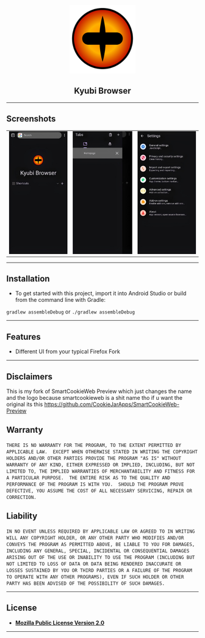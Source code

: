 <p align="center"><a href="#"><img src="Images/14-149823_naruto-eye-png-television-the-drug-of-the.png"
" height="180" title="Kyubi Browser" alt="Kyubi Browser"></a></p>

<h2 align="center"><b>Kyubi Browser</b></h2>
<p align="center">

---

## Screenshots

<table>
 <tr>
 <td><img src="Images/photo_5908883884509085941_y.jpg" /></td>
 <td><img src="Images/photo_5908883884509085940_y.jpg" /></td>
 <td><img src="Images/photo_5908883884509085939_y.jpg" /></td>
 </tr>
</table>

---

## Installation

- To get started with this project, import it into Android Studio or build from the command line with Gradle:
 
 `gradlew assembleDebug` or `./gradlew assembleDebug`

---

## Features

- Different UI from your typical Firefox Fork

---

## Disclaimers

This is my fork of SmartCookieWeb Preview which just changes the name and the logo because smartcookieweb is a shit name
tho if u want the original its this <link>https://github.com/CookieJarApps/SmartCookieWeb-Preview</link>

## Warranty

  `THERE IS NO WARRANTY FOR THE PROGRAM, TO THE EXTENT PERMITTED BY
APPLICABLE LAW.  EXCEPT WHEN OTHERWISE STATED IN WRITING THE COPYRIGHT
HOLDERS AND/OR OTHER PARTIES PROVIDE THE PROGRAM "AS IS" WITHOUT WARRANTY
OF ANY KIND, EITHER EXPRESSED OR IMPLIED, INCLUDING, BUT NOT LIMITED TO,
THE IMPLIED WARRANTIES OF MERCHANTABILITY AND FITNESS FOR A PARTICULAR
PURPOSE.  THE ENTIRE RISK AS TO THE QUALITY AND PERFORMANCE OF THE PROGRAM
IS WITH YOU.  SHOULD THE PROGRAM PROVE DEFECTIVE, YOU ASSUME THE COST OF
ALL NECESSARY SERVICING, REPAIR OR CORRECTION.`

## Liability

  `IN NO EVENT UNLESS REQUIRED BY APPLICABLE LAW OR AGREED TO IN WRITING
WILL ANY COPYRIGHT HOLDER, OR ANY OTHER PARTY WHO MODIFIES AND/OR CONVEYS
THE PROGRAM AS PERMITTED ABOVE, BE LIABLE TO YOU FOR DAMAGES, INCLUDING ANY
GENERAL, SPECIAL, INCIDENTAL OR CONSEQUENTIAL DAMAGES ARISING OUT OF THE
USE OR INABILITY TO USE THE PROGRAM (INCLUDING BUT NOT LIMITED TO LOSS OF
DATA OR DATA BEING RENDERED INACCURATE OR LOSSES SUSTAINED BY YOU OR THIRD
PARTIES OR A FAILURE OF THE PROGRAM TO OPERATE WITH ANY OTHER PROGRAMS),
EVEN IF SUCH HOLDER OR OTHER PARTY HAS BEEN ADVISED OF THE POSSIBILITY OF
SUCH DAMAGES.`


---


## License

- **[Mozilla Public License Version 2.0](https://www.mozilla.org/en-US/MPL/2.0/)**

---
